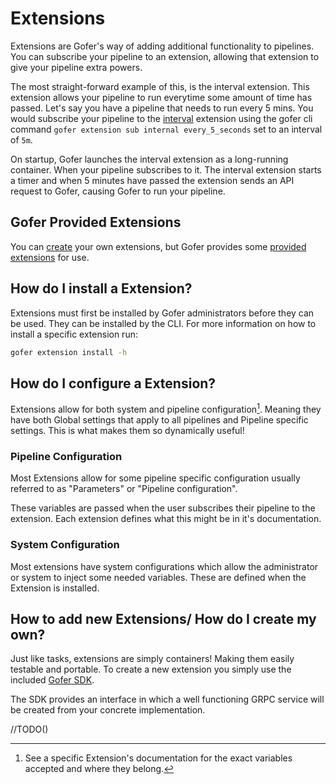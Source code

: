 # Extensions

Extensions are Gofer's way of adding additional functionality to pipelines. You can subscribe your pipeline to an extension, allowing that extension to give your pipeline extra powers.

The most straight-forward example of this, is the interval extension. This extension allows your pipeline to run everytime some amount of time has passed. Let's say you have a pipeline that needs to run every 5 mins. You would subscribe your pipeline to the [interval](./provided/interval.md) extension using the gofer cli command `gofer extension sub internal every_5_seconds` set to an interval of `5m`.

On startup, Gofer launches the interval extension as a long-running container. When your pipeline subscribes to it. The interval extension starts a timer and when 5 minutes have passed the extension sends an API request to Gofer, causing Gofer to run your pipeline.

## Gofer Provided Extensions

You can [create](#how-to-add-new-extensions) your own extensions, but Gofer provides some [provided extensions](./provided/index.html) for use.

## How do I install a Extension?

Extensions must first be installed by Gofer administrators before they can be used. They can be installed by the CLI. For more information on how to install a specific extension run:

```bash
gofer extension install -h
```

## How do I configure a Extension?

Extensions allow for both system and pipeline configuration[^1]. Meaning they have both Global settings that apply to all pipelines
and Pipeline specific settings. This is what makes them so dynamically useful!

### Pipeline Configuration

Most Extensions allow for some pipeline specific configuration usually referred to as "Parameters" or "Pipeline configuration".

These variables are passed when the user subscribes their pipeline to the extension. Each extension defines what this might be
in it's documentation.

### System Configuration

Most extensions have system configurations which allow the administrator or system to inject some needed variables. These are defined when the Extension is installed.

[^1]: See a specific Extension's documentation for the exact variables accepted and where they belong.

## How to add new Extensions/ How do I create my own?

Just like tasks, extensions are simply containers! Making them easily testable and portable. To create a new extension you simply use the included [Gofer SDK](https://pkg.go.dev/github.com/clintjedwards/gofer/sdk).

The SDK provides an interface in which a well functioning GRPC service will be created from your concrete implementation.

//TODO()

<!-- ```go
```

For an commented example of a simple extension you can follow to build your own, view the [interval extension](https://github.com/clintjedwards/gofer/tree/main/containers/extensions/interval):

```go
``` -->
